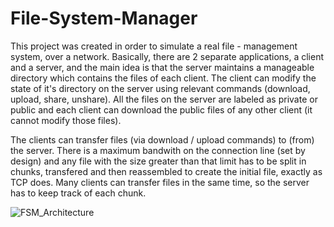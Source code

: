 # File-System-Manager

This project was created in order to simulate a real file - management system, over a network. Basically, there are 2 separate applications, a client and a server,
and the main idea is that the server maintains a manageable directory which contains the files of each client. The client can modify the state of it's directory on the server
using relevant commands (download, upload, share, unshare). All the files on the server are labeled as private or public and each client can download the public files
of any other client (it cannot modify those files).

The clients can transfer files (via download / upload commands) to (from) the server. There is a maximum bandwith on the connection line (set by design) and any file
with the size greater than that limit has to be split in chunks, transfered and then reassembled to create the initial file, exactly as TCP does. Many clients can
transfer files in the same time, so the server has to keep track of each chunk.

![FSM_Architecture](https://github.com/ionitacosmin95/File-System-Manager/blob/master/Images/file_system_manager.png)



